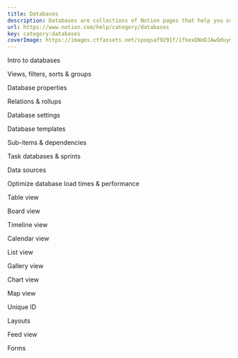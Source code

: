 ```yaml
---
title: Databases
description: Databases are collections of Notion pages that help you organize information in a variety of ways. With multiple database views to choose from, you control how to display and search your content.
url: https://www.notion.com/help/category/databases
key: category:databases
coverImage: https://images.ctfassets.net/spoqsaf9291f/1fkexDNoDJAwQduymONneL/9c19f9259ecf4f03fa874b22678e74bf/databases_hero.png
---
```


Intro to databases

Views, filters, sorts & groups

Database properties

Relations & rollups

Database settings

Database templates

Sub-items & dependencies

Task databases & sprints

Data sources

Optimize database load times & performance

Table view

Board view

Timeline view

Calendar view

List view

Gallery view

Chart view

Map view

Unique ID

Layouts

Feed view

Forms